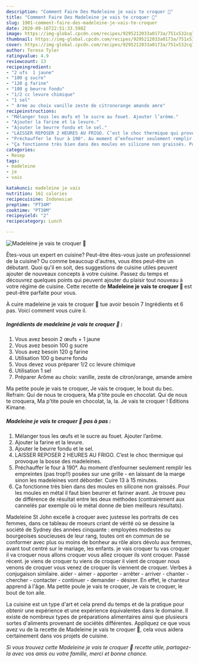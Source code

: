 ```yaml
---
description: "Comment Faire Des Madeleine je vais te croquer 💖"
title: "Comment Faire Des Madeleine je vais te croquer 💖"
slug: 1901-comment-faire-des-madeleine-je-vais-te-croquer
date: 2020-09-16T22:51:33.598Z
image: https://img-global.cpcdn.com/recipes/9295212033a0173a/751x532cq70/madeleine-je-vais-te-croquer-💖-photo-principale-de-la-recette.jpg
thumbnail: https://img-global.cpcdn.com/recipes/9295212033a0173a/751x532cq70/madeleine-je-vais-te-croquer-💖-photo-principale-de-la-recette.jpg
cover: https://img-global.cpcdn.com/recipes/9295212033a0173a/751x532cq70/madeleine-je-vais-te-croquer-💖-photo-principale-de-la-recette.jpg
author: Teresa Tyler
ratingvalue: 4.9
reviewcount: 13
recipeingredient:
- "2 ufs  1 jaune"
- "100 g sucre"
- "120 g farine"
- "100 g beurre fondu"
- "1/2 cc levure chimique"
- "1 sel"
- " Arme au choix vanille zeste de citronorange amande amre"
recipeinstructions:
- "Mélanger tous les œufs et le sucre au fouet. Ajouter l’arôme."
- "Ajouter la farine et la levure."
- "Ajouter le beurre fondu et le sel."
- "LAISSER REPOSER 2 HEURES AU FRIGO. C’est le choc thermique qui provoque la bosse des madeleines."
- "Préchauffer le four à 190°. Au moment d’enfourner seulement remplir les empreintes (pas trop!!) posées sur une grille - en laissant de la marge sinon les madeleines vont déborder. Cuire 13 à 15 minutes."
- "Ça fonctionne très bien dans des moules en silicone non graissés. Pour les moules en métal il faut bien beurrer et fariner avant. Je trouve peu de différence de résultat entre les deux méthodes (contrairement aux cannelés par exemple où le métal donne de bien meilleurs résultats)."
categories:
- Resep
tags:
- madeleine
- je
- vais

katakunci: madeleine je vais 
nutrition: 161 calories
recipecuisine: Indonesian
preptime: "PT34M"
cooktime: "PT30M"
recipeyield: "2"
recipecategory: Lunch

---
```



![Madeleine je vais te croquer 💖](https://img-global.cpcdn.com/recipes/9295212033a0173a/751x532cq70/madeleine-je-vais-te-croquer-💖-photo-principale-de-la-recette.jpg)

Êtes-vous un expert en cuisine? Peut-être êtes-vous juste un professionnel de la cuisine? Ou comme beaucoup d'autres, vous êtes peut-être un débutant. Quoi qu'il en soit, des suggestions de cuisine utiles peuvent ajouter de nouveaux concepts à votre cuisine. Passez du temps et découvrez quelques points qui peuvent ajouter du plaisir tout nouveau à votre régime de cuisine. Cette recette de <strong> Madeleine je vais te croquer 💖 </strong> est peut-être parfaite pour vous.

<!--inarticleads1-->

À cuire madeleine je vais te croquer 💖 tue avoir besoin 7 Ingrédients et 6 pas. Voici comment vous cuire il.

##### Ingrédients de madeleine je vais te croquer 💖 :

1. Vous avez besoin 2 œufs + 1 jaune
1. Vous avez besoin 100 g sucre
1. Vous avez besoin 120 g farine
1. Utilisation 100 g beurre fondu
1. Vous devez vous préparer 1/2 cc levure chimique
1. Utilisation 1 sel
1. Préparer  Arôme au choix: vanille, zeste de citron/orange, amande amère


Ma petite poule je vais te croquer, Je vais te croquer, le bout du bec. Refrain: Qui de nous te croquera, Ma p&#39;tite poule en chocolat. Qui de nous te croquera, Ma p&#39;tite poule en chocolat, la, la. Je vais te croquer ! Éditions Kimane. 

<!--inarticleads2-->

##### Madeleine je vais te croquer 💖 pas à pas :

1. Mélanger tous les œufs et le sucre au fouet. Ajouter l’arôme.
1. Ajouter la farine et la levure.
1. Ajouter le beurre fondu et le sel.
1. LAISSER REPOSER 2 HEURES AU FRIGO. C’est le choc thermique qui provoque la bosse des madeleines.
1. Préchauffer le four à 190°. Au moment d’enfourner seulement remplir les empreintes (pas trop!!) posées sur une grille - en laissant de la marge sinon les madeleines vont déborder. Cuire 13 à 15 minutes.
1. Ça fonctionne très bien dans des moules en silicone non graissés. Pour les moules en métal il faut bien beurrer et fariner avant. Je trouve peu de différence de résultat entre les deux méthodes (contrairement aux cannelés par exemple où le métal donne de bien meilleurs résultats).


Madeleine St John excelle à croquer avec justesse les portraits de ces femmes, dans ce tableau de moeurs criant de vérité où se dessine la société de Sydney des années cinquante : employées modestes ou bourgeoises soucieuses de leur rang, toutes ont en commun de se conformer avec plus ou moins de bonheur au rôle alors dévolu aux femmes, avant tout centré sur le mariage, les enfants. je vais croquer tu vas croquer il va croquer nous allons croquer vous allez croquer ils vont croquer. Passé récent. je viens de croquer tu viens de croquer il vient de croquer nous venons de croquer vous venez de croquer ils viennent de croquer. Verbes à conjugaison similaire. aider - aimer - apporter - arrêter - arriver - chanter - chercher - contacter - continuer - demander - désirer. En effet, le chanteur apprend à l&#39;âge. Ma petite poule je vais te croquer, Je vais te croquer, le bout de ton aile. 

<!--inarticleads1-->

<p>
La cuisine est un type d'art et cela prend du temps et de la pratique pour obtenir une expérience et une expérience équivalentes dans le domaine. Il existe de nombreux types de préparations alimentaires ainsi que plusieurs sortes d'aliments provenant de sociétés différentes. Appliquez ce que vous avez vu de la recette de Madeleine je vais te croquer 💖, cela vous aidera certainement dans vos projets de cuisine.
</p>

<p>
<i>Si vous trouvez cette Madeleine je vais te croquer 💖 recette utile, partagez-la avec vos amis ou votre famille, merci et bonne chance.</i>
</p>
